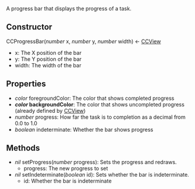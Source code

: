 A progress bar that displays the progress of a task.
## Constructor
CCProgressBar(*number* x, *number* y, *number* width) <- [CCView](CCView.md)

* x: The X position of the bar
* y: The Y position of the bar
* width: The width of the bar
## Properties
* *color* foregroundColor: The color that shows completed progress
* __*color* backgroundColor__: The color that shows uncompleted progress (already defined by [CCView](CCView.md))
* *number* progress: How far the task is to completion as a decimal from 0.0 to 1.0
* *boolean* indeterminate: Whether the bar shows progress
## Methods
* *nil* setProgress(*number* progress): Sets the progress and redraws.
    * progress: The new progress to set
* *nil* setIndeterminate(*boolean* id): Sets whether the bar is indeterminate.
    * id: Whether the bar is indeterminate